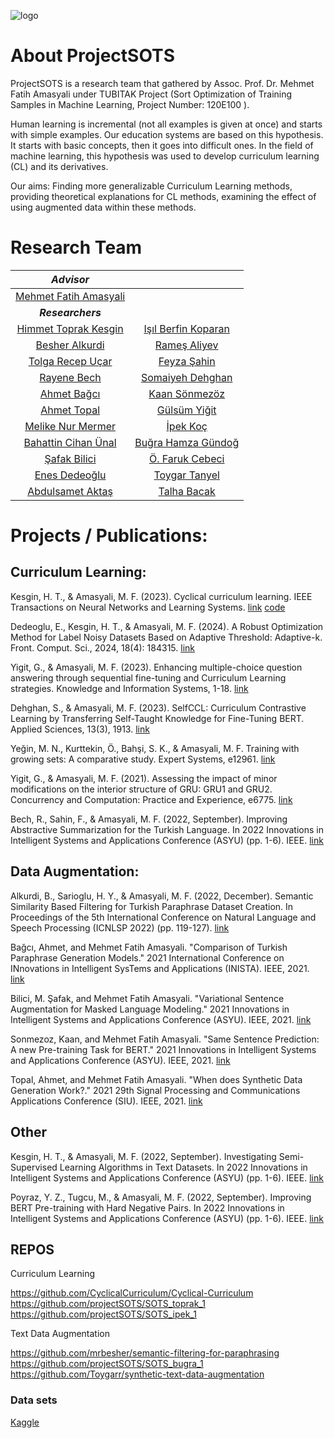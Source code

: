![logo](https://user-images.githubusercontent.com/72475872/149357794-9b05e5ac-c29b-431e-a4da-d3c9392d2d2b.png)


# About ProjectSOTS

ProjectSOTS is a research team that gathered by Assoc. Prof. Dr. Mehmet Fatih Amasyali under TUBITAK Project (Sort Optimization of Training Samples in Machine Learning, Project Number: 120E100 ).

Human learning is incremental (not all examples is given at once) and starts with simple examples. Our education systems are based on this hypothesis. It starts with basic concepts, then it goes into difficult ones. In the field of machine learning, this hypothesis was used to develop curriculum learning (CL) and its derivatives.

Our aims: Finding more generalizable Curriculum Learning methods, providing theoretical explanations for CL methods, examining the effect of using augmented data within these methods.


# Research Team
| *Advisor* | |
| :-: |  :-: |
| [Mehmet Fatih Amasyali](https://sites.google.com/view/mfatihamasyali/) | |
|  ***Researchers*** | |
| [Himmet Toprak Kesgin](https://avesis.yildiz.edu.tr/tkesgin)  |  [Işıl Berfin Koparan](https://github.com/isilberfin)  |
| [Besher Alkurdi](https://github.com/mrbesher/) |[Rameş Aliyev](https://rames.dev/) |
| [Tolga Recep Uçar]() |[Feyza Şahin]() |
| [Rayene Bech]() | [Somaiyeh Dehghan]() |
| [Ahmet Bağcı]() | [Kaan Sönmezöz]() |
| [Ahmet Topal]() | [Gülsüm Yiğit]() |
| [Melike Nur Mermer]() | [İpek Koç](https://github.com/ip-ek) |
| [Bahattin Cihan Ünal]() | [Buğra Hamza Gündoğ](https://github.com/BugraHamza)|
| [Şafak Bilici](https://github.com/safakkbilici) | [Ö. Faruk Cebeci]() |
| [Enes Dedeoğlu]()  | [Toygar Tanyel](https://github.com/Toygarr) |
| [Abdulsamet Aktaş](https://avesis.marmara.edu.tr/abdulsamet.aktas) | [Talha Bacak]() |


# Projects / Publications:

## Curriculum Learning:

Kesgin, H. T., & Amasyali, M. F. (2023). Cyclical curriculum learning. IEEE Transactions on Neural Networks and Learning Systems. [link](https://ieeexplore.ieee.org/abstract/document/10103632) [code](https://github.com/CyclicalCurriculum/Cyclical-Curriculum)

Dedeoglu, E., Kesgin, H. T., & Amasyali, M. F. (2024). A Robust Optimization Method for Label Noisy Datasets Based on Adaptive Threshold: Adaptive-k. Front. Comput. Sci., 2024, 18(4): 184315. [link](https://journal.hep.com.cn/fcs/EN/10.1007/s11704-023-2430-4)

Yigit, G., & Amasyali, M. F. (2023). Enhancing multiple-choice question answering through sequential fine-tuning and Curriculum Learning strategies. Knowledge and Information Systems, 1-18. [link](https://link.springer.com/article/10.1007/s10115-023-01918-2)

Dehghan, S., & Amasyali, M. F. (2023). SelfCCL: Curriculum Contrastive Learning by Transferring Self-Taught Knowledge for Fine-Tuning BERT. Applied Sciences, 13(3), 1913. [link](https://www.mdpi.com/2076-3417/13/3/1913)

Yeğin, M. N., Kurttekin, Ö., Bahşi, S. K., & Amasyali, M. F. Training with growing sets: A comparative study. Expert Systems, e12961. [link](https://onlinelibrary.wiley.com/doi/abs/10.1111/exsy.12961)

Yigit, G., & Amasyali, M. F. (2021). Assessing the impact of minor modifications on the interior structure of GRU: GRU1 and GRU2. Concurrency and Computation: Practice and Experience, e6775. [link](https://onlinelibrary.wiley.com/doi/abs/10.1002/cpe.6775)

Bech, R., Sahin, F., & Amasyali, M. F. (2022, September). Improving Abstractive Summarization for the Turkish Language. In 2022 Innovations in Intelligent Systems and Applications Conference (ASYU) (pp. 1-6). IEEE. [link](https://ieeexplore.ieee.org/abstract/document/9925328)

## Data Augmentation:

Alkurdi, B., Sarioglu, H. Y., & Amasyali, M. F. (2022, December). Semantic Similarity Based Filtering for Turkish Paraphrase Dataset Creation. In Proceedings of the 5th International Conference on Natural Language and Speech Processing (ICNLSP 2022) (pp. 119-127). [link](https://aclanthology.org/2022.icnlsp-1.14.pdf)

Bağcı, Ahmet, and Mehmet Fatih Amasyali. "Comparison of Turkish Paraphrase Generation Models." 2021 International Conference on INnovations in Intelligent SysTems and Applications (INISTA). IEEE, 2021. [link](https://ieeexplore.ieee.org/abstract/document/9548335)

Bilici, M. Şafak, and Mehmet Fatih Amasyali. "Variational Sentence Augmentation for Masked Language Modeling." 2021 Innovations in Intelligent Systems and Applications Conference (ASYU). IEEE, 2021. [link](https://ieeexplore.ieee.org/abstract/document/9599089) 

Sonmezoz, Kaan, and Mehmet Fatih Amasyali. "Same Sentence Prediction: A new Pre-training Task for BERT." 2021 Innovations in Intelligent Systems and Applications Conference (ASYU). IEEE, 2021. [link](https://ieeexplore.ieee.org/abstract/document/9598954)

Topal, Ahmet, and Mehmet Fatih Amasyali. "When does Synthetic Data Generation Work?." 2021 29th Signal Processing and Communications Applications Conference (SIU). IEEE, 2021. [link](https://ieeexplore.ieee.org/abstract/document/9477956)

## Other

Kesgin, H. T., & Amasyali, M. F. (2022, September). Investigating Semi-Supervised Learning Algorithms in Text Datasets. In 2022 Innovations in Intelligent Systems and Applications Conference (ASYU) (pp. 1-6). IEEE. [link](https://ieeexplore.ieee.org/abstract/document/9925410)

Poyraz, Y. Z., Tugcu, M., & Amasyali, M. F. (2022, September). Improving BERT Pre-training with Hard Negative Pairs. In 2022 Innovations in Intelligent Systems and Applications Conference (ASYU) (pp. 1-6). IEEE. [link](https://ieeexplore.ieee.org/abstract/document/9925395)

## REPOS

Curriculum Learning

https://github.com/CyclicalCurriculum/Cyclical-Curriculum<br />
https://github.com/projectSOTS/SOTS_toprak_1<br />
https://github.com/projectSOTS/SOTS_ipek_1

Text Data Augmentation

https://github.com/mrbesher/semantic-filtering-for-paraphrasing<br />
https://github.com/projectSOTS/SOTS_bugra_1<br />
https://github.com/Toygarr/synthetic-text-data-augmentation

### Data sets

[Kaggle](https://www.kaggle.com/toygarr/datasets-for-natural-language-processing)


